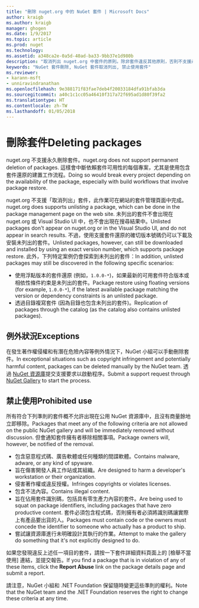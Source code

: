```yaml
---
title: "刪除 nuget.org 中的 NuGet 套件 | Microsoft Docs"
author: kraigb
ms.author: kraigb
manager: ghogen
ms.date: 1/9/2017
ms.topic: article
ms.prod: nuget
ms.technology: 
ms.assetid: a348ca2e-0a5d-40ad-ba33-9bb37e1d980b
description: "取消列出 nuget.org 中套件的原則。除非套件違反其他原則，否則不支援永久刪除。"
keywords: "NuGet 套件刪除, NuGet 套件取消列出, 禁止使用套件"
ms.reviewer:
- karann-msft
- unniravindranathan
ms.openlocfilehash: 9e388171f83fae7deb4f20033184dfa91bfab3da
ms.sourcegitcommit: a40c1c1cc05a46410f317a72f695ad1d80f39fa2
ms.translationtype: HT
ms.contentlocale: zh-TW
ms.lasthandoff: 01/05/2018
---
```

# <a name="deleting-packages"></a><span data-ttu-id="6526b-104">刪除套件</span><span class="sxs-lookup"><span data-stu-id="6526b-104">Deleting packages</span></span>

<span data-ttu-id="6526b-105">nuget.org 不支援永久刪除套件。</span><span class="sxs-lookup"><span data-stu-id="6526b-105">nuget.org does not support permanent deletion of packages.</span></span> <span data-ttu-id="6526b-106">這樣會中斷依賴套件可用性的每個專案，尤其是使用包含套件還原的建置工作流程。</span><span class="sxs-lookup"><span data-stu-id="6526b-106">Doing so would break every project depending on the availability of the package, especially with build workflows that involve package restore.</span></span>

<span data-ttu-id="6526b-107">nuget.org 不支援「取消列出」套件，此作業可在網站的套件管理頁面中完成。</span><span class="sxs-lookup"><span data-stu-id="6526b-107">nuget.org does supports *unlisting* a package, which can be done in the package management page on the web site.</span></span> <span data-ttu-id="6526b-108">未列出的套件不會出現在 nuget.org 或 Visual Studio UI 中，也不會出現在搜尋結果中。</span><span class="sxs-lookup"><span data-stu-id="6526b-108">Unlisted packages don't appear on nuget.org or in the Visual Studio UI, and do not appear in search results.</span></span> <span data-ttu-id="6526b-109">不過，使用支援套件還原的確切版本號碼仍可以下載及安裝未列出的套件。</span><span class="sxs-lookup"><span data-stu-id="6526b-109">Unlisted packages, however, can still be downloaded and installed by using an exact version number, which supports package restore.</span></span> <span data-ttu-id="6526b-110">此外，下列特定案例仍會探索到未列出的套件：</span><span class="sxs-lookup"><span data-stu-id="6526b-110">In addition, unlisted packages may still be discovered in the following specific scenarios:</span></span>

- <span data-ttu-id="6526b-111">使用浮點版本的套件還原 (例如，`1.0.0-*`)，如果最新的可用套件符合版本或相依性條件約束是未列出的套件。</span><span class="sxs-lookup"><span data-stu-id="6526b-111">Package restore using floating versions (for example, `1.0.0-*`), if the latest available package matching the version or dependency constraints is an unlisted package.</span></span>
- <span data-ttu-id="6526b-112">透過目錄複寫套件 (因為目錄也包含未列出的套件)。</span><span class="sxs-lookup"><span data-stu-id="6526b-112">Replication of packages through the catalog (as the catalog also contains unlisted packages).</span></span>

## <a name="exceptions"></a><span data-ttu-id="6526b-113">例外狀況</span><span class="sxs-lookup"><span data-stu-id="6526b-113">Exceptions</span></span>

<span data-ttu-id="6526b-114">在發生著作權侵權和有潛在危險內容等例外情況下，NuGet 小組可以手動刪除套件。</span><span class="sxs-lookup"><span data-stu-id="6526b-114">In exceptional situations such as copyright infringement and potentially harmful content, packages can be deleted manually by the NuGet team.</span></span> <span data-ttu-id="6526b-115">透過 [NuGet 資源庫](http://www.nuget.org)提交支援要求以啟動程序。</span><span class="sxs-lookup"><span data-stu-id="6526b-115">Submit a support request through [NuGet Gallery](http://www.nuget.org) to start the process.</span></span>

## <a name="prohibited-use"></a><span data-ttu-id="6526b-116">禁止使用</span><span class="sxs-lookup"><span data-stu-id="6526b-116">Prohibited use</span></span>

<span data-ttu-id="6526b-117">所有符合下列準則的套件概不允許出現在公用 NuGet 資源庫中，且沒有商量餘地立即移除。</span><span class="sxs-lookup"><span data-stu-id="6526b-117">Packages that meet any of the following criteria are not allowed on the public NuGet gallery and will be immediately removed without discussion.</span></span> <span data-ttu-id="6526b-118">但會通知套件擁有者移除相關事項。</span><span class="sxs-lookup"><span data-stu-id="6526b-118">Package owners will, however, be notified of the removal.</span></span>

- <span data-ttu-id="6526b-119">包含惡意程式碼、廣告軟體或任何種類的間諜軟體。</span><span class="sxs-lookup"><span data-stu-id="6526b-119">Contains malware, adware, or any kind of spyware.</span></span>
- <span data-ttu-id="6526b-120">旨在傷害開發人員工作站或其組織。</span><span class="sxs-lookup"><span data-stu-id="6526b-120">Are designed to harm a developer's workstation or their organization.</span></span>
- <span data-ttu-id="6526b-121">侵害著作權或違反授權。</span><span class="sxs-lookup"><span data-stu-id="6526b-121">Infringes copyrights or violates licenses.</span></span>
- <span data-ttu-id="6526b-122">包含不法內容。</span><span class="sxs-lookup"><span data-stu-id="6526b-122">Contains illegal content.</span></span>
- <span data-ttu-id="6526b-123">旨在佔用套件識別碼，包括具有零生產力內容的套件。</span><span class="sxs-lookup"><span data-stu-id="6526b-123">Are being used to squat on package identifiers, including packages that have zero productive content.</span></span> <span data-ttu-id="6526b-124">套件必須包含程式碼，否則擁有者必須將識別碼讓實際上有產品要出貨的人。</span><span class="sxs-lookup"><span data-stu-id="6526b-124">Packages must contain code or the owners must concede the identifier to someone who actually has a product to ship.</span></span>
- <span data-ttu-id="6526b-125">嘗試讓資源庫進行未明確設計其執行的作業。</span><span class="sxs-lookup"><span data-stu-id="6526b-125">Attempt to make the gallery do something that it's not explicitly designed to do.</span></span>

<span data-ttu-id="6526b-126">如果您發現違反上述任一項目的套件，請按一下套件詳細資料頁面上的 [檢舉不當使用] 連結，並提交報告。</span><span class="sxs-lookup"><span data-stu-id="6526b-126">If you find a package that is in violation of any of these items, click the **Report Abuse** link on the package details page and submit a report.</span></span>

<span data-ttu-id="6526b-127">請注意，NuGet 小組和 .NET Foundation 保留隨時變更這些準則的權利。</span><span class="sxs-lookup"><span data-stu-id="6526b-127">Note that the NuGet team and the .NET Foundation reserves the right to change these criteria at any time.</span></span>
